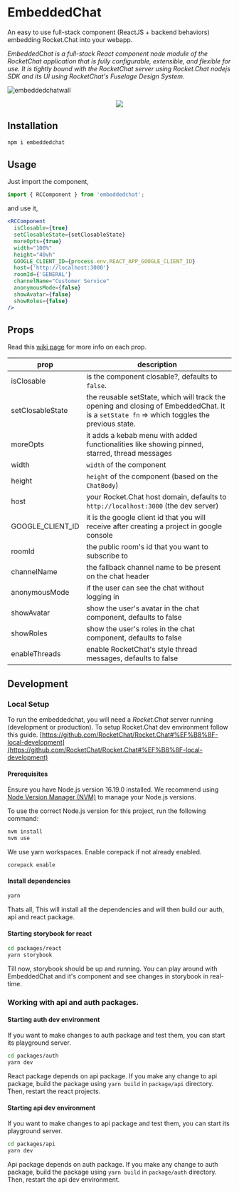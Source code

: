 # EmbeddedChat

An easy to use full-stack component (ReactJS + backend behaviors) embedding Rocket.Chat into your webapp.

_EmbeddedChat is a full-stack React component node module of the RocketChat application that is fully configurable, extensible, and flexible for use. It is tightly bound with the RocketChat server using Rocket.Chat nodejs SDK and its UI using RocketChat's Fuselage Design System._

![embeddedchatwall](https://user-images.githubusercontent.com/73601258/178119162-ecabb9b7-e3ae-4c70-8ab2-f6c02856f4c6.png)

<div align='center' width='100%'>
<a href="https://github.com/monoclehq">
<img src="https://open-source-assets.middlewarehq.com/svgs/RocketChat-EmbeddedChat-contributor-metrics-dark-widget.svg?caching=true"></img>
</a>
</div>

## Installation

```bash
npm i embeddedchat
```

## Usage

Just import the component,

```javascript
import { RCComponent } from 'embeddedchat';
```

and use it,

```jsx
<RCComponent
  isClosable={true}
  setClosableState={setClosableState}
  moreOpts={true}
  width="100%"
  height="40vh"
  GOOGLE_CLIENT_ID={process.env.REACT_APP_GOOGLE_CLIENT_ID}
  host={'http://localhost:3000'}
  roomId={'GENERAL'}
  channelName="Customer Service"
  anonymousMode={false}
  showAvatar={false}
  showRoles={false}
/>
```

## Props

Read this [wiki page](https://github.com/RocketChat/EmbeddedChat/wiki/Roots-of-EmbeddedChat) for more info on each prop.

| prop             | description                                                                                                                                 |
| ---------------- | ------------------------------------------------------------------------------------------------------------------------------------------- |
| isClosable       | is the component closable?, defaults to `false`.                                                                                            |
| setClosableState | the reusable setState, which will track the opening and closing of EmbeddedChat. It is a `setState fn` => which toggles the previous state. |
| moreOpts         | it adds a kebab menu with added functionalities like showing pinned, starred, thread messages                                               |
| width            | `width` of the component                                                                                                                    |
| height           | `height` of the component (based on the `ChatBody`)                                                                                         |
| host             | your Rocket.Chat host domain, defaults to `http://localhost:3000` (the dev server)                                                          |
| GOOGLE_CLIENT_ID | it is the google client id that you will receive after creating a project in google console                                                 |
| roomId           | the public room's id that you want to subscribe to                                                                                          |
| channelName      | the fallback channel name to be present on the chat header                                                                                  |
| anonymousMode    | if the user can see the chat without logging in                                                                                             |
| showAvatar       | show the user's avatar in the chat component, defaults to false                                                                             |
| showRoles        | show the user's roles in the chat component, defaults to false                                                                              |
| enableThreads    | enable RocketChat's style thread messages, defaults to false                                                                             |
## Development

### Local Setup
To run the embeddedchat, you will need a *Rocket.Chat* server running (development or production). To setup Rocket.Chat dev environment follow this guide.
[https://github.com/RocketChat/Rocket.Chat#%EF%B8%8F-local-development](https://github.com/RocketChat/Rocket.Chat#%EF%B8%8F-local-development)

#### Prerequisites

Ensure you have Node.js version 16.19.0 installed. We recommend using [Node Version Manager (NVM)](https://github.com/nvm-sh/nvm) to manage your Node.js versions.

To use the correct Node.js version for this project, run the following command:

```bash
nvm install
nvm use
``` 

We use yarn workspaces. Enable corepack if not already enabled.
```
corepack enable
```

#### Install dependencies

```bash
yarn
```

Thats all, This will install all the dependencies and will then build our auth, api and react package.

#### Starting storybook for react
```bash
cd packages/react
yarn storybook
```
Till now, storybook should be up and running. You can play around with EmbeddedChat and it's component and see changes in storybook in real-time.
 
### Working with api and auth packages.
#### Starting auth dev environment
If you want to make changes to auth package and test them, you can start its playground server.
```bash
cd packages/auth
yarn dev
```
React package depends on api package. If you make any change to api package, build the package using `yarn build` in `package/api` directory. Then, restart the react projects.

#### Starting api dev environment
If you want to make changes to api package and test them, you can start its playground server.
```bash
cd packages/api
yarn dev
```
Api package depends on auth package. If you make any change to auth package, build the package using `yarn build` in `package/auth` directory. Then, restart the api dev environment.